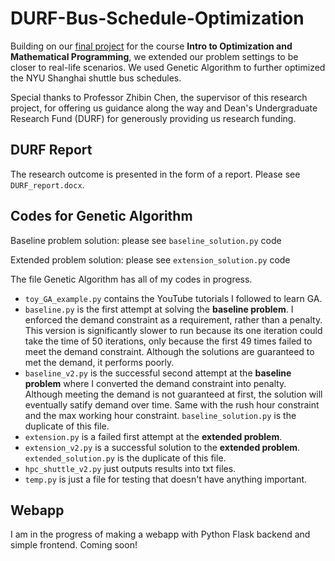 # DURF-Bus-Schedule-Optimization

Building on our [final project](https://github.com/AlisonYao/Optimization-Final-Project) for the course **Intro to Optimization and Mathematical Programming**, we extended our problem settings to be closer to real-life scenarios. We used Genetic Algorithm to further optimized the NYU Shanghai shuttle bus schedules.

Special thanks to Professor Zhibin Chen, the supervisor of this research project, for offering us guidance along the way and Dean's Undergraduate Research Fund (DURF) for generously providing us research funding.

## DURF Report

The research outcome is presented in the form of a report. Please see `DURF_report.docx`.

## Codes for Genetic Algorithm

Baseline problem solution: please see `baseline_solution.py` code

Extended problem solution: please see `extension_solution.py` code

The file Genetic Algorithm has all of my codes in progress.

- `toy_GA_example.py` contains the YouTube tutorials I followed to learn GA.
- `baseline.py` is the first attempt at solving the **baseline problem**. I enforced the demand constraint as a requirement, rather than a penalty. This version is significantly slower to run because its one iteration could take the time of 50 iterations, only because the first 49 times failed to meet the demand constraint. Although the solutions are guaranteed to met the demand, it performs poorly.
- `baseline_v2.py` is the successful second attempt at the **baseline problem** where I converted the demand constraint into penalty. Although meeting the demand is not guaranteed at first, the solution will eventually satify demand over time. Same with the rush hour constraint and the max working hour constraint. `baseline_solution.py` is the duplicate of this file.
- `extension.py` is a failed first attempt at the **extended problem**.
- `extension_v2.py` is a successful solution to the **extended problem**. `extended_solution.py` is the duplicate of this file.
- `hpc_shuttle_v2.py` just outputs results into txt files.
- `temp.py` is just a file for testing that doesn't have anything important.

## Webapp

I am in the progress of making a webapp with Python Flask backend and simple frontend. Coming soon!

<!-- ## Blogs -->
